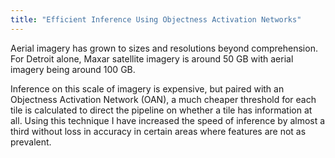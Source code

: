 ```yaml
---
title: "Efficient Inference Using Objectness Activation Networks"
---
```


Aerial imagery has grown to sizes and resolutions beyond comprehension.
For Detroit alone, Maxar satellite imagery is around 50 GB with
aerial imagery being around 100 GB.

Inference on this scale of imagery is expensive, but paired with an
Objectness Activation Network (OAN), a much cheaper threshold for each
tile is calculated to direct the pipeline on whether a tile has information at all.
Using this technique I have increased the speed of inference by almost a third
without loss in accuracy in certain areas where features are not as prevalent.
